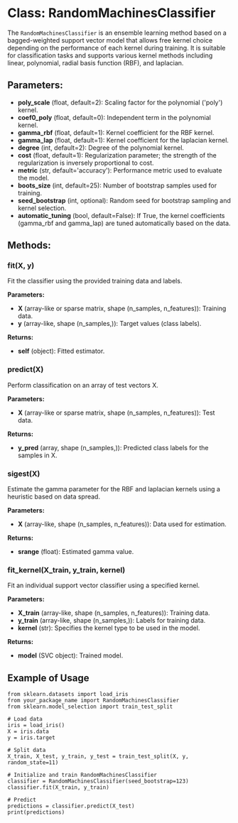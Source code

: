 # Class: RandomMachinesClassifier

The `RandomMachinesClassifier` is an ensemble learning method based on a bagged-weighted support vector model that allows free kernel choice depending on the performance of each kernel during training. It is suitable for classification tasks and supports various kernel methods including linear, polynomial, radial basis function (RBF), and laplacian.

## Parameters:
- **poly_scale** (float, default=2): Scaling factor for the polynomial ('poly') kernel.
- **coef0_poly** (float, default=0): Independent term in the polynomial kernel.
- **gamma_rbf** (float, default=1): Kernel coefficient for the RBF kernel.
- **gamma_lap** (float, default=1): Kernel coefficient for the laplacian kernel.
- **degree** (int, default=2): Degree of the polynomial kernel.
- **cost** (float, default=1): Regularization parameter; the strength of the regularization is inversely proportional to cost.
- **metric** (str, default='accuracy'): Performance metric used to evaluate the model.
- **boots_size** (int, default=25): Number of bootstrap samples used for training.
- **seed_bootstrap** (int, optional): Random seed for bootstrap sampling and kernel selection.
- **automatic_tuning** (bool, default=False): If True, the kernel coefficients (gamma_rbf and gamma_lap) are tuned automatically based on the data.

## Methods:

### fit(X, y)
Fit the classifier using the provided training data and labels.

**Parameters:**
- **X** (array-like or sparse matrix, shape (n_samples, n_features)): Training data.
- **y** (array-like, shape (n_samples,)): Target values (class labels).

**Returns:**
- **self** (object): Fitted estimator.

### predict(X)
Perform classification on an array of test vectors X.

**Parameters:**
- **X** (array-like or sparse matrix, shape (n_samples, n_features)): Test data.

**Returns:**
- **y_pred** (array, shape (n_samples,)): Predicted class labels for the samples in X.

### sigest(X)
Estimate the gamma parameter for the RBF and laplacian kernels using a heuristic based on data spread.

**Parameters:**
- **X** (array-like, shape (n_samples, n_features)): Data used for estimation.

**Returns:**
- **srange** (float): Estimated gamma value.

### fit_kernel(X_train, y_train, kernel)
Fit an individual support vector classifier using a specified kernel.

**Parameters:**
- **X_train** (array-like, shape (n_samples, n_features)): Training data.
- **y_train** (array-like, shape (n_samples,)): Labels for training data.
- **kernel** (str): Specifies the kernel type to be used in the model.

**Returns:**
- **model** (SVC object): Trained model.

## Example of Usage

```
from sklearn.datasets import load_iris
from your_package_name import RandomMachinesClassifier
from sklearn.model_selection import train_test_split

# Load data
iris = load_iris()
X = iris.data
y = iris.target

# Split data
X_train, X_test, y_train, y_test = train_test_split(X, y, random_state=11)

# Initialize and train RandomMachinesClassifier
classifier = RandomMachinesClassifier(seed_bootstrap=123)
classifier.fit(X_train, y_train)

# Predict
predictions = classifier.predict(X_test)
print(predictions)
```

